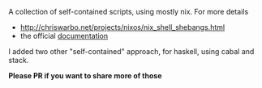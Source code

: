 A collection of self-contained scripts, using mostly nix. For more details

- http://chriswarbo.net/projects/nixos/nix_shell_shebangs.html 
- the official [documentation](https://nixos.org/nix/manual/#use-as-a-interpreter)

I added two other "self-contained" approach, for haskell, using cabal and stack.


**Please PR if you want to share more of those**
